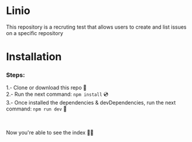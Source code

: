 # Linio
This repository is a recruting test that allows users to create and list issues on a specific repository

# Installation

### Steps:

1.- Clone or download this repo 💾 <br />
2.- Run the next command: ```npm install``` 💿 <br />
3.- Once installed the dependencies & devDependencies, run the next command: ```npm run dev``` 🎸 <br />

<br />
<br />
Now you're able to see the index 🙌🎉
